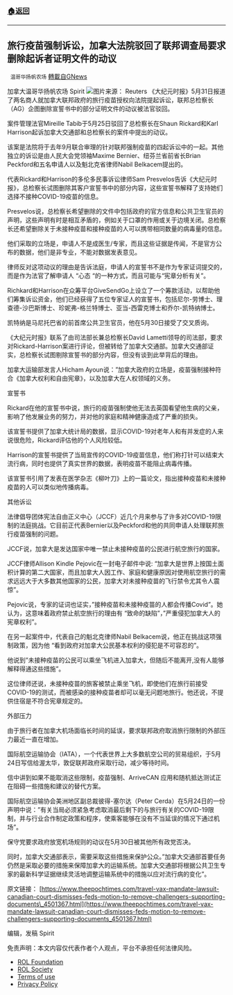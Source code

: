 ###  [:house:返回](README.md)
---


## 旅行疫苗强制诉讼，加拿大法院驳回了联邦调查局要求删除起诉者证明文件的动议
` 温哥华扬帆农场` [轉載自GNews](https://gnews.org/zh-hans/2670524/)

加拿大温哥华扬帆农场 Spirit
 ![](https://assets.gnews.org/wp-content/uploads/2022/06/2022-05-05T180430Z_2_LYNXNPEI440XX_RTROPTP_4_CANADA-TRAVEL-AIRLINES-700x420-1_1654480023.jpg)图片来源： Reuters 
《大纪元时报》5月31日报道了两名商人就加拿大联邦政府的旅行疫苗授权向法院提起诉讼，联邦总检察长（AG）企图删除宣誓书中的部分证明文件的动议被法官驳回。
 
案件管理法官Mireille Tabib于5月25日驳回了总检察长在Shaun Rickard和Karl Harrison起诉加拿大交通部和总检察长的案件中提出的动议。
 
该案是法院将于去年9月联合审理的针对联邦强制疫苗的四起诉讼中的一起。其他独立的诉讼是由人民大会党领袖Maxime Bernier、纽芬兰省前省长Brian Peckford和五名申请人以及魁北克省律师Nabil Belkacem提出的。
 
代表Rickard和Harrison的多伦多民事诉讼律师Sam Presvelos告诉《大纪元时报》，总检察长试图删除其客户宣誓书中的部分内容，这些宣誓书解释了支持她们选择不接种COVID-19疫苗的信息。
 
Presvelos说，总检察长希望删除的文件中包括政府的官方信息和公共卫生官员的声明，这些声明有时是相互矛盾的，例如关于口罩的作用或关于边境关闭。总检察长还希望删除关于未接种疫苗和接种疫苗的人可以携带相同数量的病毒量的信息。
 
他们采取的立场是，申请人不是成医生/专家，而且这些证据是传闻，不是官方公布的数据，他们是非专业，不能对数据发表意见。
 
律师反对这项动议的理由是告诉法庭，申请人的宣誓书不是作为专家证词提交的，而是作为法官了解申请人 “心态 “的一种方式，而且可能与“宪章分析有关”。
 
Richkard和Harrison在众筹平台GiveSendGo上设立了一个筹款活动，以帮助他们筹集诉讼资金，他们已经获得了五位专家证人的宣誓书，包括尼尔-劳博士、理查德-沙巴斯博士、珍妮弗-格兰特博士、亚当-西雷克博士和乔尔-凯特纳博士。
 
凯特纳是马尼托巴省的前首席公共卫生官员，他在5月30日接受了交叉质询。
 
《大纪元时报》联系了由司法部长兼总检察长David Lametti领导的司法部，要求对Rickard-Harrison案进行评论，但被转给了加拿大交通部。加拿大交通部证实，总检察长试图剔除宣誓书的部分内容，但没有谈到此举背后的理由。
 
加拿大运输部发言人Hicham Ayoun说：”加拿大政府的立场是，疫苗强制接种符合《加拿大权利和自由宪章》，以及加拿大在人权领域的义务。

宣誓书
 
Rickard在他的宣誓书中说，旅行的疫苗强制使他无法去英国看望他生病的父亲，影响了他发展业务的努力，并对他的家庭和精神健康造成了严重的损失。
 
该宣誓书提供了加拿大统计局的数据，显示COVID-19对老年人和有并发症的人来说很危险，Rickard评估他的个人风险较低。
 
Harrison的宣誓书提供了当局宣传的COVID-19疫苗信息，他们称打针可以结束大流行病，同时也提供了真实世界的数据，表明疫苗不能阻止病毒传播。
 
该宣誓书引用了发表在医学杂志《柳叶刀》上的一篇论文，指出接种疫苗和未接种疫苗的人可以类似地传播病毒。

其他诉讼
 
法律倡导团体宪法自由正义中心（JCCF）近几个月来参与了许多对COVID-19限制的法庭挑战。它目前正代表Bernier以及Peckford和他的共同申请人处理联邦旅行疫苗强制的问题。
 
JCCF说，加拿大是发达国家中唯一禁止未接种疫苗的公民进行航空旅行的国家。
 
JCCF律师Allison Kindle Pejovic在一封电子邮件中说: “加拿大是世界上按国土面积计算的第二大国家，而且加拿大人因工作、家庭和健康原因对使用航空旅行的需求远远大于大多数其他国家的公民，加拿大对未接种疫苗的飞行禁令尤其令人震惊”。
 
Pejovic说，专家的证词也证实，”接种疫苗和未接种疫苗的人都会传播Covid”。她认为，这意味着政府禁止航空旅行的理由有 “致命的缺陷”，”严重侵犯加拿大人的宪章权利”。
 
在另一起案件中，代表自己的魁北克律师Nabil Belkacem说，他正在挑战这项强制政策，因为他 “看到政府对加拿大公民基本权利的侵犯是不可容忍的”。
 
他说到”未接种疫苗的公民可以乘坐飞机进入加拿大，但随后不能离开,没有人能够解释得通这些措施”。
 
这位律师还说，未接种疫苗的旅客被禁止乘坐飞机，即使他们在旅行前接受COVID-19的测试，而被感染的接种疫苗者却可以毫无问题地旅行。他还说，不提供住宿是不符合宪章规定的。

外部压力
 
由于旅行者在加拿大机场面临长时间的延误，要求联邦政府取消旅行限制的外部压力最近一直在增加。
 
国际航空运输协会（IATA），一个代表世界上大多数航空公司的贸易组织，于5月24日写信给渥太华，敦促联邦政府采取行动，减少等待时间。
 
信中讲到如果不能取消这些限制，疫苗强制、ArriveCAN 应用和随机抵达测试正在阻碍一些措施和建议的替代方案。
 
国际航空运输协会美洲地区副总裁彼得-塞尔达（Peter Cerda）在5月24日的一份声明中说：”有关当局必须紧急考虑取消最后剩下的与旅行有关的COVID-19限制，并与行业合作制定政策和程序，使乘客能够在没有不当延误的情况下通过机场”。
 
保守党要求政府放宽机场规则的动议在5月30日被其他所有政党否决。
 
同时，加拿大交通部表示，需要采取这些措施来保护公众。”加拿大交通部首要任务仍然是采取必要的措施来保障加拿大的运输系统。加拿大交通部将根据公共卫生专家的最新科学证据继续灵活地调整运输系统中的措施以应对流行病的变化”。

原文链接：
[https://www.theepochtimes.com/travel-vax-mandate-lawsuit-canadian-court-dismisses-feds-motion-to-remove-challengers-supporting-documents\_4501367.html](https://www.theepochtimes.com/travel-vax-mandate-lawsuit-canadian-court-dismisses-feds-motion-to-remove-challengers-supporting-documents_4501367.html)
 
编辑，发稿 Spirit

免责声明：本文内容仅代表作者个人观点，平台不承担任何法律风险。
  
- [ROL Foundation](https://rolfoundation.org/)
- [ROL Society](https://rolsociety.org/)
- [Terms of use](https://gnews.org/terms-of-use-3/)
- [Privacy Policy](https://gnews.org/privacy-policy/)

